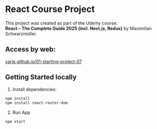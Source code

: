 # React Course Project

This project was created as part of the Udemy course:  
**React – The Complete Guide 2025 (incl. Next.js, Redux)** by Maximilian Schwarzmüller.

## Access by web:
[varje.github.io/01-starting-project-07]([https://website-name.com](https://varje.github.io/01-starting-project-7/))

## Getting Started locally

1. Install dependencies:

```bash
npm install
npm install react-router-dom
```

2. Run App
```bash
npm start
```
